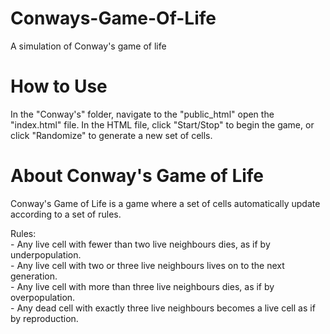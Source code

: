 # Conways-Game-Of-Life
A simulation of Conway's game of life

# How to Use
In the "Conway's" folder, navigate to the "public_html" open the "index.html" file.
In the HTML file, click "Start/Stop" to begin the game, or click "Randomize" to generate a new set of cells.

# About Conway's Game of Life
Conway's Game of Life is a game where a set of cells automatically update according to a set of rules.

Rules:
	<br>- Any live cell with fewer than two live neighbours dies, as if by underpopulation.
	<br>- Any live cell with two or three live neighbours lives on to the next generation.
	<br>- Any live cell with more than three live neighbours dies, as if by overpopulation.
	<br>- Any dead cell with exactly three live neighbours becomes a live cell as if by reproduction.
